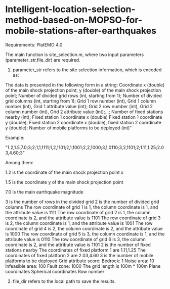 # Intelligent-location-selection-method-based-on-MOPSO-for-mobile-stations-after-earthquakes
Requirements: PlatEMO 4.0

The main function is site_selection.m, where two input parameters (parameter_str,file_dir) are required.
1. parameter_str refers to the site selection information, which is encoded as:

The data is presented in the following form in a string:
Coordinate x (double) of the main shock projection point, y (double) of the main shock projection point; Number of divided grid rows (int, starting from 1); Number of divided grid columns (int, starting from 1); Grid 1 row number (int), Grid 1 column number (int), Grid 1 attribute value (int); Grid 2 row number (int), Grid 2 column number (int), Grid 2 attribute value (int);...; Number of fixed stations nearby (int); Fixed station 1 coordinate x (double) Fixed station 1 coordinate y (double); Fixed station 2 coordinate x (double), fixed station 2 coordinate y (double); Number of mobile platforms to be deployed (int)“

Example:

"1.2,1.5,7.0;3;2;1,1,1111;1,2,1101;2,1,1001;2,2,1000;3,1,0110;3,2,1101;2;1.11,1.25;2.03,4.60;3"

Among them:

1.2 is the coordinate of the main shock projection point x

1.5 is the coordinate y of the main shock projection point

7.0 is the main earthquake magnitude

3 is the number of rows in the divided grid
2 is the number of divided grid columns
The row coordinate of grid 1 is 1, the column coordinate is 1, and the attribute value is 1111
The row coordinate of grid 2 is 1, the column coordinate is 2, and the attribute value is 1101
The row coordinate of grid 3 is 2, the column coordinate is 1, and the attribute value is 1001
The row coordinate of grid 4 is 2, the column coordinate is 2, and the attribute value is 1000
The row coordinate of grid 5 is 3, the column coordinate is 1, and the attribute value is 0110
The row coordinate of grid 6 is 3, the column coordinate is 2, and the attribute value is 1101
2 is the number of fixed stations nearby
The coordinates of fixed platform 1 are 1.11,1.25
The coordinates of fixed platform 2 are 2.03,4.60
3 is the number of mobile platforms to be deployed
Grid attribute score:
Bedrock: 1
Noise area: 10
Infeasible area: 100
Fault zone: 1000
The grid length is 100m * 100m
Plane coordinates
Spherical coordinates
Row number

2. file_dir refers to the local path to save the results.
